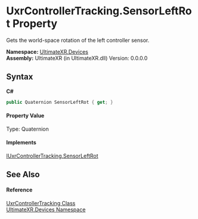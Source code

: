 # UxrControllerTracking.SensorLeftRot Property 
 

Gets the world-space rotation of the left controller sensor.

**Namespace:**&nbsp;<a href="N_UltimateXR_Devices">UltimateXR.Devices</a><br />**Assembly:**&nbsp;UltimateXR (in UltimateXR.dll) Version: 0.0.0.0

## Syntax

**C#**<br />
``` C#
public Quaternion SensorLeftRot { get; }
```


#### Property Value
Type: Quaternion

#### Implements
<a href="P_UltimateXR_Devices_IUxrControllerTracking_SensorLeftRot">IUxrControllerTracking.SensorLeftRot</a><br />

## See Also


#### Reference
<a href="T_UltimateXR_Devices_UxrControllerTracking">UxrControllerTracking Class</a><br /><a href="N_UltimateXR_Devices">UltimateXR.Devices Namespace</a><br />
